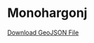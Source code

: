 # Monohargonj
[Download GeoJSON File](https://drive.google.com/uc?id=1ESbWgbDmMH_NovEEb_tS28kEmzykqtgB)
